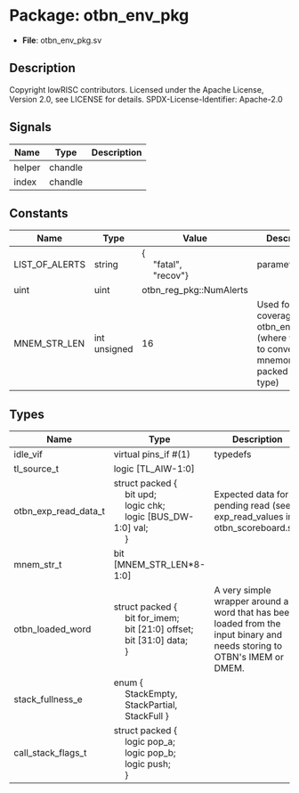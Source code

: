 # Package: otbn_env_pkg

- **File**: otbn_env_pkg.sv
## Description

 Copyright lowRISC contributors.
 Licensed under the Apache License, Version 2.0, see LICENSE for details.
 SPDX-License-Identifier: Apache-2.0


## Signals

| Name   | Type    | Description |
| ------ | ------- | ----------- |
| helper | chandle |             |
| index  | chandle |             |
## Constants

| Name           | Type         | Value                                                                                      | Description                                                                                                   |
| -------------- | ------------ | ------------------------------------------------------------------------------------------ | ------------------------------------------------------------------------------------------------------------- |
| LIST_OF_ALERTS | string       | {<br><span style="padding-left:20px">"fatal",<br><span style="padding-left:20px"> "recov"} |  parameters                                                                                                   |
| uint           | uint         | otbn_reg_pkg::NumAlerts                                                                    |                                                                                                               |
| MNEM_STR_LEN   | int unsigned | 16                                                                                         |  Used for coverage in otbn_env_cov.sv (where we need to convert string mnemonics to a packed  integral type)  |
## Types

| Name                 | Type                                                                                                                                                                                                                                                              | Description                                                                                                                 |
| -------------------- | ----------------------------------------------------------------------------------------------------------------------------------------------------------------------------------------------------------------------------------------------------------------- | --------------------------------------------------------------------------------------------------------------------------- |
| idle_vif             | virtual pins_if #(1)                                                                                                                                                                                                                                              |  typedefs                                                                                                                   |
| tl_source_t          | logic [TL_AIW-1:0]                                                                                                                                                                                                                                                |                                                                                                                             |
| otbn_exp_read_data_t | struct packed {<br><span style="padding-left:20px">     bit                upd;<br><span style="padding-left:20px">     logic              chk;<br><span style="padding-left:20px">     logic [BUS_DW-1:0] val;<br><span style="padding-left:20px">   }           |  Expected data for a pending read (see exp_read_values in otbn_scoreboard.sv)                                               |
| mnem_str_t           | bit [MNEM_STR_LEN*8-1:0]                                                                                                                                                                                                                                          |                                                                                                                             |
| otbn_loaded_word     | struct packed {<br><span style="padding-left:20px">          bit           for_imem;<br><span style="padding-left:20px">          bit [21:0]    offset;<br><span style="padding-left:20px">          bit [31:0]    data;<br><span style="padding-left:20px">    } |  A very simple wrapper around a word that has been loaded from the input binary and needs  storing to OTBN's IMEM or DMEM.  |
| stack_fullness_e     | enum {<br><span style="padding-left:20px">     StackEmpty,<br><span style="padding-left:20px">     StackPartial,<br><span style="padding-left:20px">     StackFull   }                                                                                            |                                                                                                                             |
| call_stack_flags_t   | struct packed {<br><span style="padding-left:20px">     logic pop_a;<br><span style="padding-left:20px">     logic pop_b;<br><span style="padding-left:20px">     logic push;<br><span style="padding-left:20px">   }                                             |                                                                                                                             |
